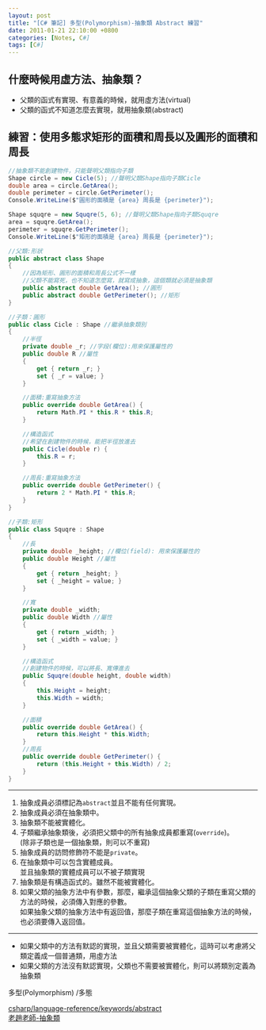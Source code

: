 ```yaml
---
layout: post
title: "[C# 筆記] 多型(Polymorphism)-抽象類 Abstract 練習"
date: 2011-01-21 22:10:00 +0800
categories: [Notes, C#]
tags: [C#]
---
```


## 什麼時候用虛方法、抽象類？
- 父類的函式有實現、有意義的時候，就用虛方法(virtual)     
- 父類的函式不知道怎麼去實現，就用抽象類(abstract)  

## 練習：使用多態求矩形的面積和周長以及圓形的面積和周長

```c#
//抽象類不能創建物件，只能聲明父類指向子類
Shape circle = new Cicle(5); //聲明父類Shape指向子類Cicle
double area = circle.GetArea();
double perimeter = circle.GetPerimeter();
Console.WriteLine($"圓形的面積是 {area} 周長是 {perimeter}");

Shape squqre = new Squqre(5, 6); //聲明父類Shape指向子類Squqre
area = squqre.GetArea();
perimeter = squqre.GetPerimeter();
Console.WriteLine($"矩形的面積是 {area} 周長是 {perimeter}");

//父類:形狀
public abstract class Shape
{
    //因為矩形、圓形的面積和周長公式不一樣
    //父類不能寫死，也不知道怎麼寫，就寫成抽象，這個類就必須是抽象類
    public abstract double GetArea(); //圓形
    public abstract double GetPerimeter(); //矩形
}

//子類：圓形
public class Cicle : Shape //繼承抽象類別
{
    //半徑
    private double _r; //字段(欄位):用來保護屬性的
    public double R //屬性
    {
        get { return _r; }
        set { _r = value; }
    }

    //面積:重寫抽象方法
    public override double GetArea() {
        return Math.PI * this.R * this.R;
    }

    //構造函式
    //希望在創建物件的時候，能把半徑放進去
    public Cicle(double r) {
        this.R = r;
    }

    //周長:重寫抽象方法
    public override double GetPerimeter() {
        return 2 * Math.PI * this.R;
    }
}

//子類:矩形
public class Squqre : Shape
{
    //長
    private double _height; //欄位(field): 用來保護屬性的
    public double Height //屬性
    {
        get { return _height; }
        set { _height = value; }
    }

    //寬
    private double _width;
    public double Width //屬性
    {
        get { return _width; }
        set { _width = value; }
    }

    //構造函式
    //創建物件的時候，可以將長、寬傳進去
    public Squqre(double height, double width)
    {
        this.Height = height;
        this.Width = width;
    }

    //面積
    public override double GetArea() {
        return this.Height * this.Width;
    }
    //周長
    public override double GetPerimeter() {
        return (this.Height + this.Width) / 2;
    }
}
```

---

1. 抽象成員必須標記為`abstract`並且不能有任何實現。
2. 抽象成員必須在抽象類中。
3. 抽象類不能被實體化。
4. 子類繼承抽象類後，必須把父類中的所有抽象成員都重寫(`override`)。    
(除非子類也是一個抽象類，則可以不重寫)
5. 抽象成員的訪問修飾符不能是`private`。
6. 在抽象類中可以包含實體成員。    
並且抽象類的實體成員可以不被子類實現
7. 抽象類是有構造函式的。雖然不能被實體化。
8. 如果父類的抽象方法中有參數，那麼，繼承這個抽象父類的子類在重寫父類的方法的時候，必須傳入對應的參數。    
如果抽象父類的抽象方法中有返回值，那麼子類在重寫這個抽象方法的時候，也必須要傳入返回值。

   

---
    
- 如果父類中的方法有默認的實現，並且父類需要被實體化，這時可以考慮將父類定義成一個普通類，用虛方法
- 如果父類的方法沒有默認實現，父類也不需要被實體化，則可以將類別定義為抽象類    

多型(Polymorphism) /多態  


[csharp/language-reference/keywords/abstract](https://learn.microsoft.com/zh-tw/dotnet/csharp/language-reference/keywords/abstract)    
[老趙老師-抽象類](https://www.bilibili.com/video/BV17G4y1b78i?p=142)

